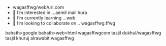 - wagasffwg/web/url.com
- 👀 I’m interested in ...aemil mail hura
- 🌱 I’m currently learning ...web
- 💞️ I’m looking to collaborate on ..
wagasffwg.ffwg
<!---
wagasffwg/wagasffwg is a ✨ special ✨ repository because its `README.md` (this file) appears on your GitHub profile.
You can click the Preview link to take a look at your changes.
--->
bahath>google
bahath>web>html
wagasffwgcom
tasjil dukhul/wagasffwg
tasjil khuruj
alrawabit
wagasffwg
